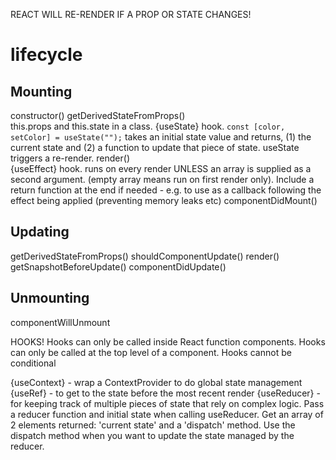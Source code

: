 REACT WILL RE-RENDER IF A PROP OR STATE CHANGES!

# lifecycle

Mounting
--------
constructor()
getDerivedStateFromProps()  
this.props and this.state in a class.  {useState} hook.  `const [color, setColor] = useState("");` takes an initial state value and returns, (1) the current state and (2) a function to update that piece of state.  useState triggers a re-render.
render()  
{useEffect} hook.  runs on every render UNLESS an array is supplied as a second argument. (empty array means run on first render only).  Include a return function at the end if needed - e.g. to use as a callback following the effect being applied (preventing memory leaks etc)
componentDidMount()

Updating
--------
getDerivedStateFromProps()
shouldComponentUpdate()
render()
getSnapshotBeforeUpdate()
componentDidUpdate()

Unmounting
----------
componentWillUnmount

HOOKS!
Hooks can only be called inside React function components.
Hooks can only be called at the top level of a component.
Hooks cannot be conditional

{useContext} - wrap a ContextProvider to do global state management
{useRef} - to get to the state before the most recent render
{useReducer} - for keeping track of multiple pieces of state that rely on complex logic.  Pass a reducer function and initial state when calling useReducer.  Get an array of 2 elements returned: 'current state' and a 'dispatch' method.  Use the dispatch method when you want to update the state managed by the reducer.
